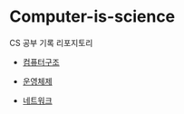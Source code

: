# Computer-is-science
CS 공부 기록 리포지토리


- [컴퓨터구조](./ComputerArchitecture/CS_ComputerArchitecture_StudyNote.md)

- [운영체제](./OperatinSystem/OS_StudyNote.md)

- [네트워크]()